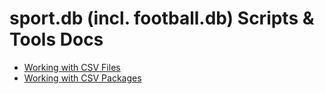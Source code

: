 
# sport.db (incl. football.db) Scripts & Tools Docs

- [Working with CSV Files](working-with-csv-files.md)
- [Working with CSV Packages](working-with-csv-packages.md)


